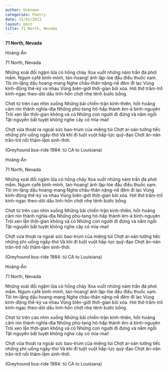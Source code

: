 ```yaml
---
author: Unknown
categories: Poetry
date: 31/01/2013
layout: post
title: 71 North, Nevada
---
```


**71 North, Nevada**

Hoàng-Ân

71 North, Nevada


Những xoải đồi ngậm lửa cỏ hồng cháy
Xoa vuốt những nám trần đá phơi mầm.
Ngụm café bình-minh,
tan-hoang! ánh lập-lòe đầu điếu thuốc xạm.
Tôi im-lặng dấu hoang-mang
Nghe châu-thân nặng-nề đêm đi lạc
Vùng kinh-động thế-kỷ va nhau
Vùng biên-giới thời-gian bôi xóa.
Hơi thở trầm-trồ kinh-ngạc
theo-dõi dấu linh-hồn
chợt nhẹ tênh bước bổng.

Chợt từ trên cao nhìn xuống
Những bãi chiến-trận kinh-thiên,
hốt-hoảng câm nín thành nghĩa-địa
Những phù-tang hô-hấp thành êm-ả bình-nguyên
Trôi xen lẫn thời-gian không và có
Những con người đi đứng và nằm ngồi
Tật-nguyền bất tuyệt không nghe cây cỏ mỉa-mai!

Chợt vừa thoát ra ngoài sức bao-trùm của miệng túi
Chợt ai-oán tưởng tiếc những phí-uổng ngây-thơ
Và khi đi tuột vuột hấp-lực quỹ-đạo
Chợt ăn-năn trăn-trở nỗi thâm-lậm sinh-thời.


(Greyhound bus-ride 1984: từ CA to Louisiana)

Hoàng-Ân

71 North, Nevada


Những xoải đồi ngậm lửa cỏ hồng cháy
Xoa vuốt những nám trần đá phơi mầm.
Ngụm café bình-minh,
tan-hoang! ánh lập-lòe đầu điếu thuốc xạm.
Tôi im-lặng dấu hoang-mang
Nghe châu-thân nặng-nề đêm đi lạc
Vùng kinh-động thế-kỷ va nhau
Vùng biên-giới thời-gian bôi xóa.
Hơi thở trầm-trồ kinh-ngạc
theo-dõi dấu linh-hồn
chợt nhẹ tênh bước bổng.

Chợt từ trên cao nhìn xuống
Những bãi chiến-trận kinh-thiên,
hốt-hoảng câm nín thành nghĩa-địa
Những phù-tang hô-hấp thành êm-ả bình-nguyên
Trôi xen lẫn thời-gian không và có
Những con người đi đứng và nằm ngồi
Tật-nguyền bất tuyệt không nghe cây cỏ mỉa-mai!

Chợt vừa thoát ra ngoài sức bao-trùm của miệng túi
Chợt ai-oán tưởng tiếc những phí-uổng ngây-thơ
Và khi đi tuột vuột hấp-lực quỹ-đạo
Chợt ăn-năn trăn-trở nỗi thâm-lậm sinh-thời.


(Greyhound bus-ride 1984: từ CA to Louisiana)

Hoàng-Ân

71 North, Nevada


Những xoải đồi ngậm lửa cỏ hồng cháy
Xoa vuốt những nám trần đá phơi mầm.
Ngụm café bình-minh,
tan-hoang! ánh lập-lòe đầu điếu thuốc xạm.
Tôi im-lặng dấu hoang-mang
Nghe châu-thân nặng-nề đêm đi lạc
Vùng kinh-động thế-kỷ va nhau
Vùng biên-giới thời-gian bôi xóa.
Hơi thở trầm-trồ kinh-ngạc
theo-dõi dấu linh-hồn
chợt nhẹ tênh bước bổng.

Chợt từ trên cao nhìn xuống
Những bãi chiến-trận kinh-thiên,
hốt-hoảng câm nín thành nghĩa-địa
Những phù-tang hô-hấp thành êm-ả bình-nguyên
Trôi xen lẫn thời-gian không và có
Những con người đi đứng và nằm ngồi
Tật-nguyền bất tuyệt không nghe cây cỏ mỉa-mai!

Chợt vừa thoát ra ngoài sức bao-trùm của miệng túi
Chợt ai-oán tưởng tiếc những phí-uổng ngây-thơ
Và khi đi tuột vuột hấp-lực quỹ-đạo
Chợt ăn-năn trăn-trở nỗi thâm-lậm sinh-thời.


(Greyhound bus-ride 1984: từ CA to Louisiana)
